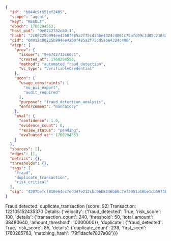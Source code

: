 ```json
{
  "id": "b044c9f651ef2405",
  "scope": "agent",
  "key": "RESULT",
  "epoch": 1760294553,
  "host_pid": "9e6742732c60:1",
  "hash": "2c00225b994ee4260f485a2f75cd5abe4324c4061c79afc09c3d85c2184a6800",
  "cid": "QmV12c00225b994ee4260f485a2f75cd5abe4324c406",
  "aicp": {
    "prov": {
      "issuer": "9e6742732c60:1",
      "created_at": 1760294553,
      "method": "automated_fraud_detection",
      "vc_type": "VerifiableCredential"
    },
    "ucon": {
      "usage_constraints": [
        "no_pii_export",
        "audit_required"
      ],
      "purpose": "fraud_detection_analysis",
      "enforcement": "mandatory"
    },
    "eval": {
      "confidence": 1.0,
      "evidence_count": 0,
      "review_status": "pending",
      "evaluated_at": 1760294553
    }
  },
  "sources": [],
  "edges": [],
  "metrics": {},
  "thresholds": {},
  "tags": [
    "fraud",
    "duplicate_transaction",
    "risk_critical"
  ],
  "sig": "4207befcf810e64ec7edd47e212cbc06b8346bb6c7ef3951a10be1cb5973bd9b"
}
```

Fraud detected: duplicate_transaction (score: 92)
Transaction: 122105152435370
Details: {'velocity': {'fraud_detected': True, 'risk_score': 100, 'details': {'transaction_count': 240, 'threshold': 50, 'total_amount': 38480640, 'amount_threshold': 10000000}}, 'duplicate': {'fraud_detected': True, 'risk_score': 85, 'details': {'duplicate_count': 239, 'first_seen': 1760285763, 'matching_hash': '79f1dacfe7837a08'}}}